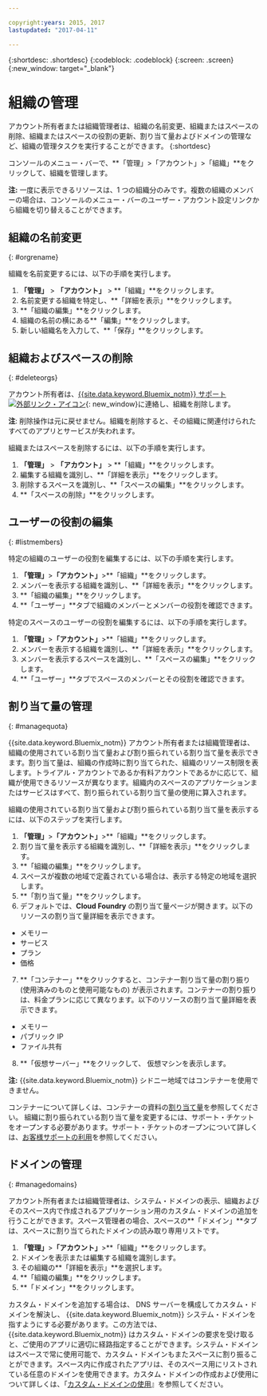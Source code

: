 ```yaml
---

copyright:years: 2015, 2017
lastupdated: "2017-04-11"

---
```


{:shortdesc: .shortdesc}
{:codeblock: .codeblock}
{:screen: .screen}
{:new_window: target="_blank"}

# 組織の管理
アカウント所有者または組織管理者は、組織の名前変更、組織またはスペースの削除、組織またはスペースの役割の更新、割り当て量およびドメインの管理など、組織の管理タスクを実行することができます。
{:shortdesc}

コンソールのメニュー・バーで、**「管理」>「アカウント」>「組織」**をクリックして、組織を管理します。 

**注:** 一度に表示できるリソースは、1 つの組織分のみです。複数の組織のメンバーの場合は、コンソールのメニュー・バーのユーザー・アカウント設定リンクから組織を切り替えることができます。

## 組織の名前変更
{: #orgrename}

組織を名前変更するには、以下の手順を実行します。
1. **「管理」** > **「アカウント」** > **「組織」**をクリックします。
2. 名前変更する組織を特定し、**「詳細を表示」**をクリックします。
3. **「組織の編集」**をクリックします。
4. 組織の名前の横にある**「編集」**をクリックします。
5. 新しい組織名を入力して、**「保存」**をクリックします。

## 組織およびスペースの削除
{: #deleteorgs}

アカウント所有者は、[{{site.data.keyword.Bluemix_notm}} サポート![外部リンク・アイコン](../icons/launch-glyph.svg)](http://ibm.biz/bluemixsupport){: new_window}に連絡し、組織を削除します。

**注**: 削除操作は元に戻せません。組織を削除すると、その組織に関連付けられたすべてのアプリとサービスが失われます。

組織またはスペースを削除するには、以下の手順を実行します。
1. **「管理」** > **「アカウント」** > **「組織」**をクリックします。
2. 編集する組織を識別し、**「詳細を表示」**をクリックします。
3. 削除するスペースを識別し、**「スペースの編集」**をクリックします。
4. **「スペースの削除」**をクリックします。

## ユーザーの役割の編集
{: #listmembers}

特定の組織のユーザーの役割を編集するには、以下の手順を実行します。
1. **「管理」**&gt;**「アカウント」**&gt;**「組織」**をクリックします。
2. メンバーを表示する組織を識別し、**「詳細を表示」**をクリックします。
3. **「組織の編集」**をクリックします。
4. **「ユーザー」**タブで組織のメンバーとメンバーの役割を確認できます。

特定のスペースのユーザーの役割を編集するには、以下の手順を実行します。
1. **「管理」**&gt;**「アカウント」**&gt;**「組織」**をクリックします。
2. メンバーを表示する組織を識別し、**「詳細を表示」**をクリックします。
3. メンバーを表示するスペースを識別し、**「スペースの編集」**をクリックします。
4. **「ユーザー」**タブでスペースのメンバーとその役割を確認できます。

## 割り当て量の管理
{: #managequota}

{{site.data.keyword.Bluemix_notm}} アカウント所有者または組織管理者は、組織の使用されている割り当て量および割り振られている割り当て量を表示できます。割り当て量は、組織の作成時に割り当てられた、組織のリソース制限を表します。トライアル・アカウントであるか有料アカウントであるかに応じて、組織が使用できるリソースが異なります。組織内のスペースのアプリケーションまたはサービスはすべて、割り振られている割り当て量の使用に算入されます。

組織の使用されている割り当て量および割り振られている割り当て量を表示するには、以下のステップを実行します。
1. **「管理」**&gt;**「アカウント」**&gt;**「組織」**をクリックします。
2. 割り当て量を表示する組織を識別し、**「詳細を表示」**をクリックします。
3. **「組織の編集」**をクリックします。
4. スペースが複数の地域で定義されている場合は、表示する特定の地域を選択します。
5. **「割り当て量」**をクリックします。 
6. デフォルトでは、**Cloud Foundry** の割り当て量ページが開きます。以下のリソースの割り当て量詳細を表示できます。
 * メモリー
 * サービス
 * プラン
 * 価格
7. **「コンテナー」**をクリックすると、コンテナー割り当て量の割り振り (使用済みのものと使用可能なもの) が表示されます。コンテナーの割り振りは、料金プランに応じて異なります。以下のリソースの割り当て量詳細を表示できます。
 * メモリー
 * パブリック IP
 * ファイル共有
8. **「仮想サーバー」**をクリックして、 仮想マシンを表示します。

**注:** {{site.data.keyword.Bluemix_notm}} シドニー地域ではコンテナーを使用できません。 

コンテナーについて詳しくは、コンテナーの資料の[割り当て量](/docs/containers/container_planning.html#container_planning_quota)を参照してください。
組織に割り振られている割り当て量を変更するには、サポート・チケットをオープンする必要があります。サポート・チケットのオープンについて詳しくは、[お客様サポートの利用](/docs/support/index.html#contacting-support)を参照してください。 

## ドメインの管理
{: #managedomains}

アカウント所有者または組織管理者は、システム・ドメインの表示、組織およびそのスペース内で作成されるアプリケーション用のカスタム・ドメインの追加を行うことができます。スペース管理者の場合、スペースの**「ドメイン」**タブは、スペースに割り当てられたドメインの読み取り専用リストです。

1. **「管理」**&gt;**「アカウント」**&gt;**「組織」**をクリックします。
2. ドメインを表示または編集する組織を識別します。
3. その組織の**「詳細を表示」**を選択します。
4. **「組織の編集」**をクリックします。
5. **「ドメイン」**をクリックします。

カスタム・ドメインを追加する場合は、
DNS サーバーを構成してカスタム・ドメインを解決し、
{{site.data.keyword.Bluemix_notm}}
システム・ドメインを指すようにする必要があります。この方法では、{{site.data.keyword.Bluemix_notm}}
はカスタム・ドメインの要求を受け取ると、ご使用のアプリに適切に経路指定することができます。システム・ドメインはスペースで常に使用可能で、カスタム・ドメインもまたスペースに割り振ることができます。スペース内に作成されたアプリは、そのスペース用にリストされている任意のドメインを使用できます。カスタム・ドメインの作成および使用について詳しくは、「[カスタム・ドメインの使用](/docs/manageapps/updapps.html#domain)』を参照してください。
